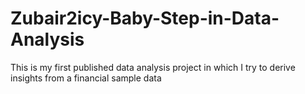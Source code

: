 # Zubair2icy-Baby-Step-in-Data-Analysis
This is my first published data analysis project in which I try to derive insights from a financial sample data
